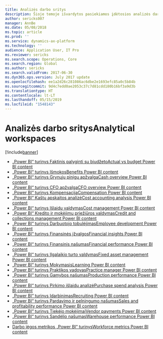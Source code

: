 ```yaml
---
title: Analizės darbo sritys
description: Šioje temoje išvardytos pasiekiamos įdėtosios analizės darbo sritys ir nurodyti ištekliai, kur galima daugiau apie šias sritis sužinoti.
author: sericks007
manager: AnnBe
ms.date: 05/08/2018
ms.topic: article
ms.prod: ''
ms.service: dynamics-ax-platform
ms.technology: ''
audience: Application User, IT Pro
ms.reviewer: sericks
ms.search.scope: Operations, Core
ms.search.region: Global
ms.author: sericks
ms.search.validFrom: 2017-06-30
ms.dyn365.ops.version: July 2017 update
ms.openlocfilehash: ee1a2d26c281086ac6dbe2e1693efc85a0c5b84b
ms.sourcegitcommit: 9d4c7edd0ae2053c37c7d81cdd180b16bf3a9d3b
ms.translationtype: HT
ms.contentlocale: lt-LT
ms.lasthandoff: 05/15/2019
ms.locfileid: "1548143"
---
```

# <a name="analytical-workspaces"></a><span data-ttu-id="64726-103">Analizės darbo sritys</span><span class="sxs-lookup"><span data-stu-id="64726-103">Analytical workspaces</span></span>
[!include[banner](../includes/banner.md)]

- [<span data-ttu-id="64726-104">„Power BI“ turinys Faktinis palyginti su biudžeto</span><span class="sxs-lookup"><span data-stu-id="64726-104">Actual vs budget Power BI content</span></span>](ledger-budgets-power-bi.md)
- [<span data-ttu-id="64726-105">„Power BI“ turinys Išmokos</span><span class="sxs-lookup"><span data-stu-id="64726-105">Benefits Power BI content</span></span>](benefits-power-bi.md)
- [<span data-ttu-id="64726-106">„Power BI“ turinys Grynųjų pinigų apžvalga</span><span class="sxs-lookup"><span data-stu-id="64726-106">Cash overview Power BI content</span></span>](../../financials/cash-bank-management/Cash-Overview-Power-BI-content.md)
- [<span data-ttu-id="64726-107">„Power BI“ turinys CFO apžvalga</span><span class="sxs-lookup"><span data-stu-id="64726-107">CFO overview Power BI content</span></span>](CFO-power-bi.md)
- [<span data-ttu-id="64726-108">„Power BI“ turinys Kompensacija</span><span class="sxs-lookup"><span data-stu-id="64726-108">Compensation Power BI content</span></span>](compensation-power-bi.md)
- [<span data-ttu-id="64726-109">„Power BI“ Kaštų apskaitos analizė</span><span class="sxs-lookup"><span data-stu-id="64726-109">Cost accounting analysis Power BI content</span></span>](cost-accounting-analysis-content-pack.md) 
- [<span data-ttu-id="64726-110">„Power BI“ turinys Išlaidų valdymas</span><span class="sxs-lookup"><span data-stu-id="64726-110">Cost management Power BI content</span></span>](cost-management-content-pack.md)
- [<span data-ttu-id="64726-111">„Power BI“ Kredito ir mokėjimų priežiūros valdymas</span><span class="sxs-lookup"><span data-stu-id="64726-111">Credit and collections management Power BI content</span></span>](../../financials/accounts-receivable/credit-collections-power-bi.md)
- [<span data-ttu-id="64726-112">„Power BI“ turinys Darbuotojo tobulėjimas</span><span class="sxs-lookup"><span data-stu-id="64726-112">Employee development Power BI content</span></span>](employee-development-PBI.md) 
- [<span data-ttu-id="64726-113">„Power BI“ turinys Finansinės įžvalgos</span><span class="sxs-lookup"><span data-stu-id="64726-113">Financial insights Power BI content</span></span>](financial-insights.md)
- [<span data-ttu-id="64726-114">„Power BI“ turinys Finansinis našumas</span><span class="sxs-lookup"><span data-stu-id="64726-114">Financial performance Power BI content</span></span>](financial-performance-power-bi-content-pack.md)
- [<span data-ttu-id="64726-115">„Power BI“ turinys Ilgalaikio turto valdymas</span><span class="sxs-lookup"><span data-stu-id="64726-115">Fixed asset management Power BI content</span></span>](../../financials/fixed-assets/Fixed-asset-management-workspace.md)
- [<span data-ttu-id="64726-116">„Power BI“ turinys Mokymasis</span><span class="sxs-lookup"><span data-stu-id="64726-116">Learning Power BI content</span></span>](learning-power-bi.md)
- [<span data-ttu-id="64726-117">„Power BI“ turinys Praktikos vadovas</span><span class="sxs-lookup"><span data-stu-id="64726-117">Practice manager Power BI content</span></span>](practice-manager-power-bi.md)
- [<span data-ttu-id="64726-118">„Power BI“ turinys Gamybos našumas</span><span class="sxs-lookup"><span data-stu-id="64726-118">Production performance Power BI content</span></span>](production-performance-power-bi.md)
- [<span data-ttu-id="64726-119">„Power BI“ turinys Pirkimo išlaidų analizė</span><span class="sxs-lookup"><span data-stu-id="64726-119">Purchase spend analysis Power BI content</span></span>](purchase-content-pack-for-power-bi.md) 
- [<span data-ttu-id="64726-120">„Power BI“ turinys Įdarbinimas</span><span class="sxs-lookup"><span data-stu-id="64726-120">Recruiting Power BI content</span></span>](recruiting-analysis-power-bi-content-pack.md) 
- [<span data-ttu-id="64726-121">„Power BI“ turinys Pardavimo ir pelningumo našumas</span><span class="sxs-lookup"><span data-stu-id="64726-121">Sales and profitability performance Power BI content</span></span>](sales-profitability-performance-content-pack.md)
- [<span data-ttu-id="64726-122">„Power BI“ turinys Tiekėjo mokėjimai</span><span class="sxs-lookup"><span data-stu-id="64726-122">Vendor payments Power BI content</span></span>](../../financials/accounts-payable/Vendor-payments-workspace.md)
- [<span data-ttu-id="64726-123">„Power BI“ turinys Sandėlio našumas</span><span class="sxs-lookup"><span data-stu-id="64726-123">Warehouse performance Power BI content</span></span>](warehouse-power-bi-content.md)
- [<span data-ttu-id="64726-124">Darbo jėgos metrikos „Power BI“ turinys</span><span class="sxs-lookup"><span data-stu-id="64726-124">Workforce metrics Power BI content</span></span>](workforce-analysis-power-bi-content-pack.md)

